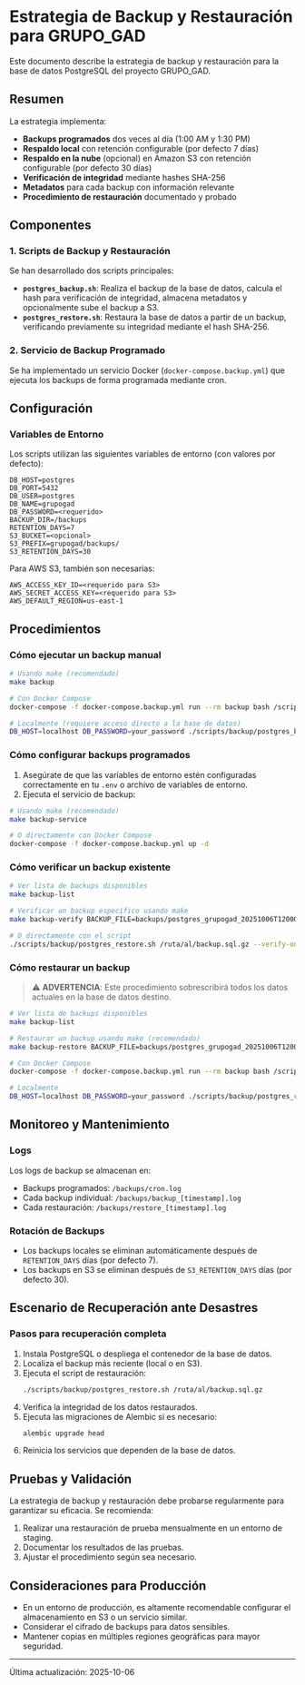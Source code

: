 # Estrategia de Backup y Restauración para GRUPO_GAD

Este documento describe la estrategia de backup y restauración para la base de datos PostgreSQL del proyecto GRUPO_GAD.

## Resumen

La estrategia implementa:
- **Backups programados** dos veces al día (1:00 AM y 1:30 PM)
- **Respaldo local** con retención configurable (por defecto 7 días)
- **Respaldo en la nube** (opcional) en Amazon S3 con retención configurable (por defecto 30 días)
- **Verificación de integridad** mediante hashes SHA-256
- **Metadatos** para cada backup con información relevante
- **Procedimiento de restauración** documentado y probado

## Componentes

### 1. Scripts de Backup y Restauración

Se han desarrollado dos scripts principales:

- **`postgres_backup.sh`**: Realiza el backup de la base de datos, calcula el hash para verificación de integridad, almacena metadatos y opcionalmente sube el backup a S3.
- **`postgres_restore.sh`**: Restaura la base de datos a partir de un backup, verificando previamente su integridad mediante el hash SHA-256.

### 2. Servicio de Backup Programado

Se ha implementado un servicio Docker (`docker-compose.backup.yml`) que ejecuta los backups de forma programada mediante cron.

## Configuración

### Variables de Entorno

Los scripts utilizan las siguientes variables de entorno (con valores por defecto):

```
DB_HOST=postgres
DB_PORT=5432
DB_USER=postgres
DB_NAME=grupogad
DB_PASSWORD=<requerido>
BACKUP_DIR=/backups
RETENTION_DAYS=7
S3_BUCKET=<opcional>
S3_PREFIX=grupogad/backups/
S3_RETENTION_DAYS=30
```

Para AWS S3, también son necesarias:
```
AWS_ACCESS_KEY_ID=<requerido para S3>
AWS_SECRET_ACCESS_KEY=<requerido para S3>
AWS_DEFAULT_REGION=us-east-1
```

## Procedimientos

### Cómo ejecutar un backup manual

```bash
# Usando make (recomendado)
make backup

# Con Docker Compose
docker-compose -f docker-compose.backup.yml run --rm backup bash /scripts/postgres_backup.sh

# Localmente (requiere acceso directo a la base de datos)
DB_HOST=localhost DB_PASSWORD=your_password ./scripts/backup/postgres_backup.sh
```

### Cómo configurar backups programados

1. Asegúrate de que las variables de entorno estén configuradas correctamente en tu `.env` o archivo de variables de entorno.
2. Ejecuta el servicio de backup:
```bash
# Usando make (recomendado)
make backup-service

# O directamente con Docker Compose
docker-compose -f docker-compose.backup.yml up -d
```

### Cómo verificar un backup existente

```bash
# Ver lista de backups disponibles
make backup-list

# Verificar un backup específico usando make
make backup-verify BACKUP_FILE=backups/postgres_grupogad_20251006T120000Z.sql.gz

# O directamente con el script
./scripts/backup/postgres_restore.sh /ruta/al/backup.sql.gz --verify-only
```

### Cómo restaurar un backup

> ⚠️ **ADVERTENCIA**: Este procedimiento sobrescribirá todos los datos actuales en la base de datos destino.

```bash
# Ver lista de backups disponibles
make backup-list

# Restaurar un backup usando make (recomendado)
make backup-restore BACKUP_FILE=backups/postgres_grupogad_20251006T120000Z.sql.gz

# Con Docker Compose
docker-compose -f docker-compose.backup.yml run --rm backup bash /scripts/postgres_restore.sh /backups/nombre_del_backup.sql.gz

# Localmente
DB_HOST=localhost DB_PASSWORD=your_password ./scripts/backup/postgres_restore.sh /ruta/al/backup.sql.gz
```

## Monitoreo y Mantenimiento

### Logs

Los logs de backup se almacenan en:
- Backups programados: `/backups/cron.log`
- Cada backup individual: `/backups/backup_[timestamp].log`
- Cada restauración: `/backups/restore_[timestamp].log`

### Rotación de Backups

- Los backups locales se eliminan automáticamente después de `RETENTION_DAYS` días (por defecto 7).
- Los backups en S3 se eliminan después de `S3_RETENTION_DAYS` días (por defecto 30).

## Escenario de Recuperación ante Desastres

### Pasos para recuperación completa

1. Instala PostgreSQL o despliega el contenedor de la base de datos.
2. Localiza el backup más reciente (local o en S3).
3. Ejecuta el script de restauración:
   ```bash
   ./scripts/backup/postgres_restore.sh /ruta/al/backup.sql.gz
   ```
4. Verifica la integridad de los datos restaurados.
5. Ejecuta las migraciones de Alembic si es necesario:
   ```bash
   alembic upgrade head
   ```
6. Reinicia los servicios que dependen de la base de datos.

## Pruebas y Validación

La estrategia de backup y restauración debe probarse regularmente para garantizar su eficacia. Se recomienda:

1. Realizar una restauración de prueba mensualmente en un entorno de staging.
2. Documentar los resultados de las pruebas.
3. Ajustar el procedimiento según sea necesario.

## Consideraciones para Producción

- En un entorno de producción, es altamente recomendable configurar el almacenamiento en S3 o un servicio similar.
- Considerar el cifrado de backups para datos sensibles.
- Mantener copias en múltiples regiones geográficas para mayor seguridad.

---

Última actualización: 2025-10-06